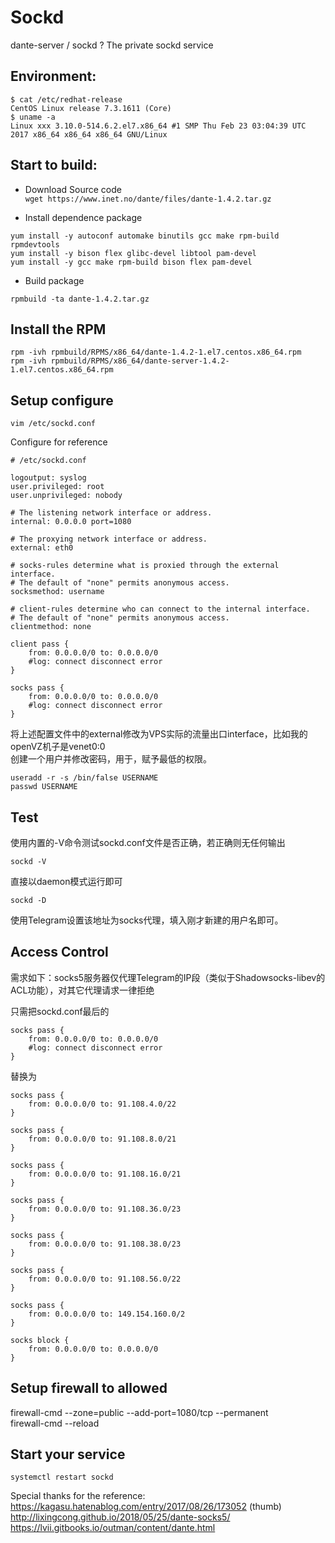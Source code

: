 # Sockd
dante-server / sockd ? The private sockd service 

## Environment:  
```  
$ cat /etc/redhat-release   
CentOS Linux release 7.3.1611 (Core)   
$ uname -a  
Linux xxx 3.10.0-514.6.2.el7.x86_64 #1 SMP Thu Feb 23 03:04:39 UTC 2017 x86_64 x86_64 x86_64 GNU/Linux  
```  

##  Start to build:  
* Download Source code  
`wget https://www.inet.no/dante/files/dante-1.4.2.tar.gz`  

* Install dependence package  
```  
yum install -y autoconf automake binutils gcc make rpm-build rpmdevtools  
yum install -y bison flex glibc-devel libtool pam-devel  
yum install -y gcc make rpm-build bison flex pam-devel  
```  

* Build package  

`rpmbuild -ta dante-1.4.2.tar.gz`  

##  Install the RPM  
```  
rpm -ivh rpmbuild/RPMS/x86_64/dante-1.4.2-1.el7.centos.x86_64.rpm  
rpm -ivh rpmbuild/RPMS/x86_64/dante-server-1.4.2-1.el7.centos.x86_64.rpm  
```  

##  Setup configure  
```  
vim /etc/sockd.conf  
```  

Configure for reference  

```
# /etc/sockd.conf

logoutput: syslog
user.privileged: root
user.unprivileged: nobody

# The listening network interface or address.
internal: 0.0.0.0 port=1080

# The proxying network interface or address.
external: eth0

# socks-rules determine what is proxied through the external interface.
# The default of "none" permits anonymous access.
socksmethod: username

# client-rules determine who can connect to the internal interface.
# The default of "none" permits anonymous access.
clientmethod: none

client pass {
    from: 0.0.0.0/0 to: 0.0.0.0/0
    #log: connect disconnect error
}

socks pass {
    from: 0.0.0.0/0 to: 0.0.0.0/0
    #log: connect disconnect error
}
```

将上述配置文件中的external修改为VPS实际的流量出口interface，比如我的openVZ机子是venet0:0  
创建一个用户并修改密码，用于，赋予最低的权限。  
```
useradd -r -s /bin/false USERNAME
passwd USERNAME
```

## Test  

使用内置的-V命令测试sockd.conf文件是否正确，若正确则无任何输出  
```
sockd -V
```
直接以daemon模式运行即可  
```
sockd -D
```
使用Telegram设置该地址为socks代理，填入刚才新建的用户名即可。  

## Access Control  

需求如下：socks5服务器仅代理Telegram的IP段（类似于Shadowsocks-libev的ACL功能），对其它代理请求一律拒绝  

只需把sockd.conf最后的  
```
socks pass {
    from: 0.0.0.0/0 to: 0.0.0.0/0
    #log: connect disconnect error
}
```
替换为  
```
socks pass {
    from: 0.0.0.0/0 to: 91.108.4.0/22
}

socks pass {
    from: 0.0.0.0/0 to: 91.108.8.0/21
}

socks pass {
    from: 0.0.0.0/0 to: 91.108.16.0/21
}

socks pass {
    from: 0.0.0.0/0 to: 91.108.36.0/23
}

socks pass {
    from: 0.0.0.0/0 to: 91.108.38.0/23
}

socks pass {
    from: 0.0.0.0/0 to: 91.108.56.0/22
}

socks pass {
    from: 0.0.0.0/0 to: 149.154.160.0/2
}

socks block {
    from: 0.0.0.0/0 to: 0.0.0.0/0
}
```

## Setup firewall to allowed  

firewall-cmd --zone=public --add-port=1080/tcp --permanent  
firewall-cmd --reload  

##  Start your service  

`systemctl restart sockd`  



Special thanks for the reference:  
https://kagasu.hatenablog.com/entry/2017/08/26/173052     (thumb)  
http://lixingcong.github.io/2018/05/25/dante-socks5/  
https://lvii.gitbooks.io/outman/content/dante.html  
